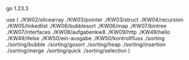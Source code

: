 go 1.23.3

use (
	./KW02/slicearray
	./KW03/pointer
	./KW03/struct
	./KW04/recursion
	./KW05/linkedlist
	./KW06/bubblesort
	./KW06/map
	./KW07/bintree
	./KW07/interfaces
	./KW08/aufgabenkw8
	./KW09/http
	./KW49/hello
	./KW49/ifelse
	./KW50/ein-ausgabe
	./KW50/kontrollfluss
	./sorting
	./sorting/bubble
	./sorting/gosort
	./sorting/heap
	./sorting/insertion
	./sorting/merge
	./sorting/quick
	./sorting/selection
)
